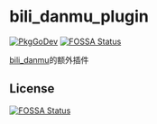 # bili_danmu_plugin
[![PkgGoDev](https://pkg.go.dev/badge/github.com/qydysky/bili_danmu_plugin?tab=overview)](https://pkg.go.dev/github.com/qydysky/bili_danmu_plugin?tab=overview)
[![FOSSA Status](https://app.fossa.com/api/projects/git%2Bgithub.com%2Fqydysky%2Fbili_danmu_plugin.svg?type=shield)](https://app.fossa.com/projects/git%2Bgithub.com%2Fqydysky%2Fbili_danmu_plugin?ref=badge_shield)

[bili_danmu](https://github.com/qydysky/bili_danmu)的额外插件

## License
[![FOSSA Status](https://app.fossa.com/api/projects/git%2Bgithub.com%2Fqydysky%2Fbili_danmu_plugin.svg?type=large)](https://app.fossa.com/projects/git%2Bgithub.com%2Fqydysky%2Fbili_danmu_plugin?ref=badge_large)